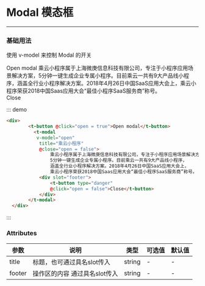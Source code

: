 # Modal 模态框
-----
### 基础用法

使用 v-model 来控制 Modal 的开关

<div class="demo-block">
        <t-button @click="open = true">Open modal</t-button>
          <t-modal
           v-model="open"
            title="乘云小程序"
            @close="open = false">
                乘云小程序属于上海微庚信息科技有限公司，专注于小程序应用场景解决方案，5分钟一键生成企业专属小程序。目前乘云一共有9大产品线小程序，涵盖全行业小程序解决方案。2018年4月26日中国SaaS应用大会上，乘云小程序荣获2018中国Saas应用大会“最佳小程序SaaS服务商”称号。
            <div slot="footer">
                <t-button type="danger" 
                @click="open = false">Close</t-button>
            </div>
        </t-modal>
  </div>


::: demo
```html
<div>
        <t-button @click="open = true">Open modal</t-button>
          <t-modal
           v-model="open"
            title="乘云小程序"
            @close="open = false">
                乘云小程序属于上海微庚信息科技有限公司，专注于小程序应用场景解决方案，
                5分钟一键生成企业专属小程序。目前乘云一共有9大产品线小程序，
                涵盖全行业小程序解决方案。2018年4月26日中国SaaS应用大会上，
                乘云小程序荣获2018中国Saas应用大会“最佳小程序SaaS服务商”称号。
            <div slot="footer">
                <t-button type="danger" 
                @click="open = false">Close</t-button>
            </div>
        </t-modal>
  </div>
```
:::

<script>

  export default {
    data() {
      return {
        open: false
      };
    }
  }
</script>

### Attributes
  | 参数      | 说明    | 类型      | 可选值       | 默认值   |
|---------- |-------- |---------- |-------------  |-------- |
  title|   标题，也可通过具名slot传入| string |    -     |   -
  footer|操作区的内容 通过具名slot传入| string |    -     |   -
